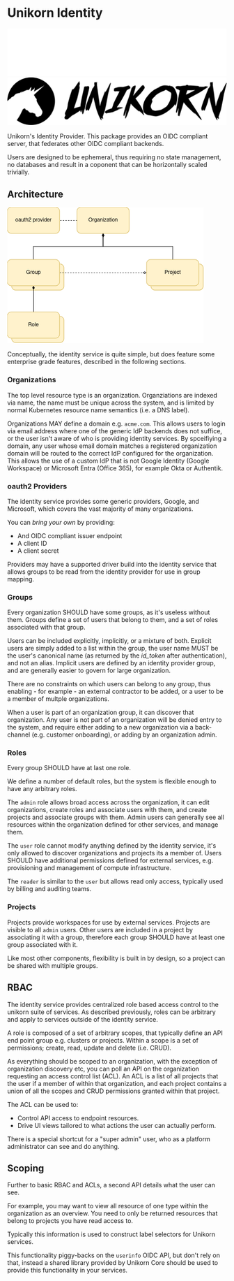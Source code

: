 # Unikorn Identity

![Unikorn Logo](https://raw.githubusercontent.com/unikorn-cloud/assets/main/images/logos/light-on-dark/logo.svg#gh-dark-mode-only)
![Unikorn Logo](https://raw.githubusercontent.com/unikorn-cloud/assets/main/images/logos/dark-on-light/logo.svg#gh-light-mode-only)

Unikorn's Identity Provider.
This package provides an OIDC compliant server, that federates other OIDC compliant backends.

Users are designed to be ephemeral, thus requiring no state management, no databases and result in a coponent that can be horizontally scaled trivially.

## Architecture

![Resource](./docs/images/resources.png)

Conceptually, the identity service is quite simple, but does feature some enterprise grade features, described in the following sections.

### Organizations

The top level resource type is an organization.
Organziations are indexed via name, the name must be unique across the system, and is limited by normal Kubernetes resource name semantics (i.e. a DNS label).

Organizations MAY define a domain e.g. `acme.com`.
This allows users to login via email address where one of the generic IdP backends does not suffice, or the user isn't aware of who is providing identity services.
By spceifiying a domain, any user whose email domain matches a registered organization domain will be routed to the correct IdP configured for the organization.
This allows the use of a custom IdP that is not Google Identity (Google Workspace) or Microsoft Entra (Office 365), for example Okta or Authentik.

### oauth2 Providers

The identity service provides some generic providers, Google, and Microsoft, which covers the vast majority of many organizations.

You can _bring your own_ by providing:

* And OIDC compliant issuer endpoint
* A client ID
* A client secret

Providers may have a supported driver build into the identity service that allows groups to be read from the identity provider for use in group mapping.

### Groups

Every organization SHOULD have some groups, as it's useless without them.
Groups define a set of users that belong to them, and a set of roles associated with that group.

Users can be included explicitly, implicitly, or a mixture of both.
Explicit users are simply added to a list within the group, the user name MUST be the user's canonical name (as returned by the _id\_token_ after authentication), and not an alias.
Implicit users are defined by an identity provider group, and are generally easier to govern for large organization.

There are no constraints on which users can belong to any group, thus enabling - for example - an external contractor to be added, or a user to be a member of multple organizations.

When a user is part of an organization group, it can discover that organization.
Any user is not part of an organization will be denied entry to the system, and require either adding to a new organization via a back-channel (e.g. customer onboarding), or adding by an organization admin.

### Roles

Every group SHOULD have at last one role.

We define a number of default roles, but the system is flexible enough to have any arbitrary roles.

The `admin` role allows broad access across the organization, it can edit organizations, create roles and associate users with them, and create projects and associate groups with them.
Admin users can generally see all resources within the organization defined for other services, and manage them.

The `user` role cannot modify anything defined by the identity service, it's only allowed to discover organizations and projects its a member of.
Users SHOULD have additional permissions defined for external services, e.g. provisioning and management of compute infrastructure.

The `reader` is similar to the `user` but allows read only access, typically used by billing and auditing teams.

### Projects

Projects provide workspaces for use by external services.
Projects are visible to all `admin` users.
Other users are included in a project by associating it with a group, therefore each group SHOULD have at least one group associated with it.

Like most other components, flexibility is built in by design, so a project can be shared with multiple groups.

## RBAC

The identity service provides centralized role based access control to the unikorn suite of services.
As described previously, roles can be arbitrary and apply to services outside of the identity service.

A role is composed of a set of arbitrary scopes, that typically define an API end point group e.g. clusters or projects.
Within a scope is a set of permissions; create, read, update and delete (i.e. CRUD).

As everything should be scoped to an organization, with the exception of organization discovery etc, you can poll an API on the organization requesting an access control list (ACL).
An ACL is a list of all projects that the user if a member of within that organization, and each project contains a union of all the scopes and CRUD permissions granted within that project.

The ACL can be used to:

* Control API access to endpoint resources.
* Drive UI views tailored to what actions the user can actually perform.

There is a special shortcut for a "super admin" user, who as a platform administrator can see and do anything.

## Scoping

Further to basic RBAC and ACLs, a second API details what the user can see.

For example, you may want to view all resource of one type within the organization as an overview.
You need to only be returned resources that belong to projects you have read access to.

Typically this information is used to construct label selectors for Unikorn services.

This functionality piggy-backs on the `userinfo` OIDC API, but don't rely on that, instead a shared library provided by Unikorn Core should be used to provide this functionality in your services.
